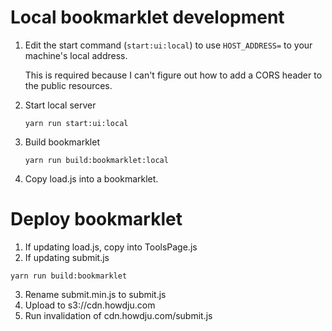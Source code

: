 # Local bookmarklet development

1. Edit the start command (`start:ui:local`) to use `HOST_ADDRESS=` to your machine's local address.

    This is required because I can't figure out how to add a CORS header to the public resources.

3. Start local server
    
    ```shell
    yarn run start:ui:local
    ```
    
4. Build bookmarklet 

    ```shell
    yarn run build:bookmarklet:local
    ```
    
5. Copy load.js into a bookmarklet.

# Deploy bookmarklet

1. If updating load.js, copy into ToolsPage.js
2. If updating submit.js
  ```shell
  yarn run build:bookmarklet
  ```
3. Rename submit.min.js to submit.js
4. Upload to s3://cdn.howdju.com
5. Run invalidation of cdn.howdju.com/submit.js
